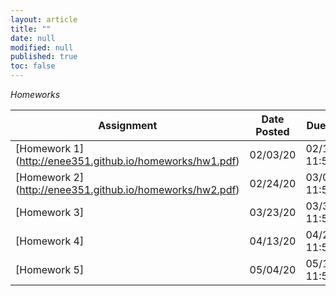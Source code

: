 ```yaml
---
layout: article
title: ""
date: null
modified: null
published: true
toc: false
---
```


*Homeworks*  
  
Assignment | Date Posted | Due Date   
---------- | ----------- | --------    
[Homework 1] (http://enee351.github.io/homeworks/hw1.pdf) | 02/03/20         | 02/10/20 11:59pm  
[Homework 2] (http://enee351.github.io/homeworks/hw2.pdf) | 02/24/20         | 03/02/20 11:59pm  
[Homework 3] | 03/23/20         | 03/30/20 11:59pm  
[Homework 4] | 04/13/20        | 04/20/20 11:59pm  
[Homework 5] | 05/04/20         | 05/11/20 11:59pm  

<!---
Assignment | Date Posted | Due Date
---------- | ----------- | --------
[Homework 1](http://enee351.github.io/homeworks/hw1.pdf) | 02/08/16         | 02/17/16 11:59pm
[Homework 2](http://enee351.github.io/homeworks/hw2.pdf) | 03/07/16         | 03/21/16 11:59pm
[Homework 3](http://enee351.github.io/homeworks/hw3.pdf) | 03/24/16         | 04/04/16 11:59pm
[Homework 4](http://enee351.github.io/homeworks/hw4.pdf) | 04/19/16         | 04/25/16 11:59pm
[Homework 5](http://enee351.github.io/homeworks/hw5.pdf) | 05/04/16         | 05/11/16 11:59pm
-->


